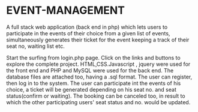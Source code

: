 # EVENT-MANAGEMENT
A full stack web application (back end in php) which lets users to participate in the events of their choice from a given list of events, simultaneously generates their ticket for the event keeping a track of their seat no, waiting list etc.

Start the surfing from login.php page. Click on the links and buttons to explore the complete project. HTML,CSS.Javascript , jquery  were used for the front end and PHP and MySQL were used for the back end. The database files are attached too, having a .sql format.
             The user can register, then log in to the system. The user can participate int the events of his choice, a ticket will be generated depending on his seat no. and seat status(confirm or waiting). The booking can be canceled too, in result to which the other participating users' seat status and no. would be updated.
